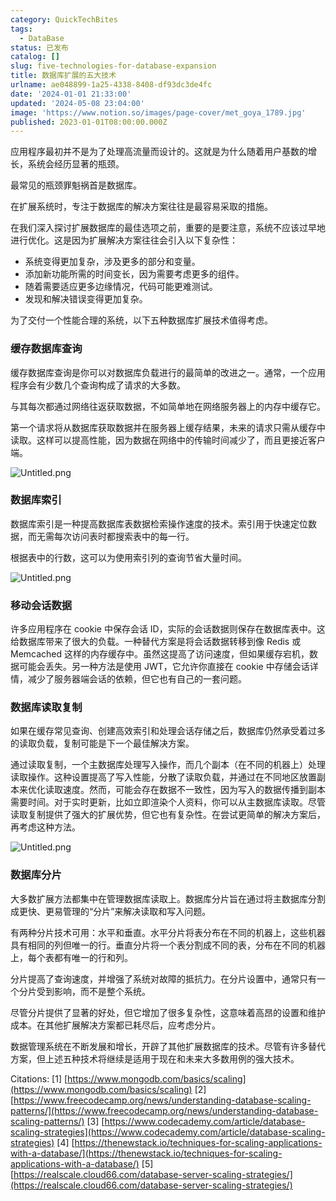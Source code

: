 ```yaml
---
category: QuickTechBites
tags:
  - DataBase
status: 已发布
catalog: []
slug: five-technologies-for-database-expansion
title: 数据库扩展的五大技术
urlname: ae048899-1a25-4338-8408-df93dc3de4fc
date: '2024-01-01 21:33:00'
updated: '2024-05-08 23:04:00'
image: 'https://www.notion.so/images/page-cover/met_goya_1789.jpg'
published: 2023-01-01T08:00:00.000Z
---
```


应用程序最初并不是为了处理高流量而设计的。这就是为什么随着用户基数的增长，系统会经历显著的瓶颈。


最常见的瓶颈罪魁祸首是数据库。


在扩展系统时，专注于数据库的解决方案往往是最容易采取的措施。


在我们深入探讨扩展数据库的最佳选项之前，重要的是要注意，系统不应该过早地进行优化。这是因为扩展解决方案往往会引入以下复杂性：

- 系统变得更加复杂，涉及更多的部分和变量。
- 添加新功能所需的时间变长，因为需要考虑更多的组件。
- 随着需要适应更多边缘情况，代码可能更难测试。
- 发现和解决错误变得更加复杂。

为了交付一个性能合理的系统，以下五种数据库扩展技术值得考虑。


### **缓存数据库查询**


缓存数据库查询是你可以对数据库负载进行的最简单的改进之一。通常，一个应用程序会有少数几个查询构成了请求的大多数。


与其每次都通过网络往返获取数据，不如简单地在网络服务器上的内存中缓存它。


第一个请求将从数据库获取数据并在服务器上缓存结果，未来的请求只需从缓存中读取。这样可以提高性能，因为数据在网络中的传输时间减少了，而且更接近客户端。


![Untitled.png](https://prod-files-secure.s3.us-west-2.amazonaws.com/5d24fe63-e567-4804-86f9-9fdc62e13082/90ccd300-8cb4-4392-a93f-76f7d0b7f352/Untitled.png?X-Amz-Algorithm=AWS4-HMAC-SHA256&X-Amz-Content-Sha256=UNSIGNED-PAYLOAD&X-Amz-Credential=ASIAZI2LB466VY35H2SV%2F20250224%2Fus-west-2%2Fs3%2Faws4_request&X-Amz-Date=20250224T213347Z&X-Amz-Expires=3600&X-Amz-Security-Token=IQoJb3JpZ2luX2VjEP7%2F%2F%2F%2F%2F%2F%2F%2F%2F%2FwEaCXVzLXdlc3QtMiJHMEUCIQCSvLb2dUh6bti0DKVNnz%2BhR%2FKciM%2BlBtmX94IRlDbHwQIgMHMAuBOIlHSZTnIrQROy06AzqzZ1jD%2FwH1RE%2BkL6Vlwq%2FwMINhAAGgw2Mzc0MjMxODM4MDUiDCiNnQhnlsUqscUMiyrcA4NcYx3IBGUlkXFUaPdCI4%2B4iKnFnCb0%2F8UOfrQOH3%2BQCGd8%2BU%2FFfoncAPymosEn52uJVfowxtUc9pUs5YyFwny10xHYAjss7l8vvzB5TYG7LWpvS68ST2mzXRNgRHFQLrUDVe1zyg17DpExQDEZ6JeAqLReGWet1DA7IEcJmz5RTkIisG7QyYyJOfkcZFvyzcfY2YKN3UDcYI%2Fs%2BLB2Xt5UGhel%2B65JWUd%2BG0G2ViFk%2BmPj42NznOp1zFXgGcBNa3X%2BU%2Bh46mcmaeunLQBgIDfcg3xboIMu7iZ5kOZWAW%2BBXSW0%2B5HBW2E29j4g0W3f5aZuNE8f9jYLOgMXLhSXQHh9Gf2eDTJHh88EG9hZZZA0%2Fr2xcmcD7pF0hM1tLJgiI8PkGMG%2BPurJP5itD7y1RXR02ftMJ1S%2F9AAY3iolhzC%2FzPzL31K5sZarL9GrV4uIrPgIW6%2BZty1%2B%2F0Sy04TVLwUIR57zdFc8YVb6jMmjigLpdTFN%2BICIIHNQMBsfb5rTfKLF%2FCezMTGhAvZim6rr4F8kLuoq7ksXtg5CHlWP4pk24YfWQaqo%2FYGUmThw1XZGuA%2FKK5CgtaK%2FBkrxy5nEwtupme1wunTUqFy7ayNjK8MtqRo%2FcRmY5TPNO31tMLHG870GOqUBPhxje4Y0E2pR1hmbiOWMoZ6dqn0wDjvGlKyiHToJspoIrs8mPcgt67e%2BPhLr5MWK2LCAiE3kLwfbv9PsVBRkIvOAx1fkkc2ipwLihZ7gbY0FwmEXB%2FzZ7Pt292Ets9mMKEmdflFtP9VCyGIrQyRrHl7C2tb%2Bwj2dZvEXHpxTiKkI5ZbvpVUGTo06qbr8NXmVdYTGu7DfXVwXFzPVhz%2Fe2s%2B4F%2Bxh&X-Amz-Signature=ee99809bce923b21158893dfe418fe84248b361d7820fbd3aff7a368236c98e3&X-Amz-SignedHeaders=host&x-id=GetObject)


### **数据库索引**


数据库索引是一种提高数据库表数据检索操作速度的技术。索引用于快速定位数据，而无需每次访问表时都搜索表中的每一行。


根据表中的行数，这可以为使用索引列的查询节省大量时间。


![Untitled.png](https://prod-files-secure.s3.us-west-2.amazonaws.com/5d24fe63-e567-4804-86f9-9fdc62e13082/d4109739-24f9-4adf-abd6-8eec0d12f3c8/Untitled.png?X-Amz-Algorithm=AWS4-HMAC-SHA256&X-Amz-Content-Sha256=UNSIGNED-PAYLOAD&X-Amz-Credential=ASIAZI2LB466VY35H2SV%2F20250224%2Fus-west-2%2Fs3%2Faws4_request&X-Amz-Date=20250224T213347Z&X-Amz-Expires=3600&X-Amz-Security-Token=IQoJb3JpZ2luX2VjEP7%2F%2F%2F%2F%2F%2F%2F%2F%2F%2FwEaCXVzLXdlc3QtMiJHMEUCIQCSvLb2dUh6bti0DKVNnz%2BhR%2FKciM%2BlBtmX94IRlDbHwQIgMHMAuBOIlHSZTnIrQROy06AzqzZ1jD%2FwH1RE%2BkL6Vlwq%2FwMINhAAGgw2Mzc0MjMxODM4MDUiDCiNnQhnlsUqscUMiyrcA4NcYx3IBGUlkXFUaPdCI4%2B4iKnFnCb0%2F8UOfrQOH3%2BQCGd8%2BU%2FFfoncAPymosEn52uJVfowxtUc9pUs5YyFwny10xHYAjss7l8vvzB5TYG7LWpvS68ST2mzXRNgRHFQLrUDVe1zyg17DpExQDEZ6JeAqLReGWet1DA7IEcJmz5RTkIisG7QyYyJOfkcZFvyzcfY2YKN3UDcYI%2Fs%2BLB2Xt5UGhel%2B65JWUd%2BG0G2ViFk%2BmPj42NznOp1zFXgGcBNa3X%2BU%2Bh46mcmaeunLQBgIDfcg3xboIMu7iZ5kOZWAW%2BBXSW0%2B5HBW2E29j4g0W3f5aZuNE8f9jYLOgMXLhSXQHh9Gf2eDTJHh88EG9hZZZA0%2Fr2xcmcD7pF0hM1tLJgiI8PkGMG%2BPurJP5itD7y1RXR02ftMJ1S%2F9AAY3iolhzC%2FzPzL31K5sZarL9GrV4uIrPgIW6%2BZty1%2B%2F0Sy04TVLwUIR57zdFc8YVb6jMmjigLpdTFN%2BICIIHNQMBsfb5rTfKLF%2FCezMTGhAvZim6rr4F8kLuoq7ksXtg5CHlWP4pk24YfWQaqo%2FYGUmThw1XZGuA%2FKK5CgtaK%2FBkrxy5nEwtupme1wunTUqFy7ayNjK8MtqRo%2FcRmY5TPNO31tMLHG870GOqUBPhxje4Y0E2pR1hmbiOWMoZ6dqn0wDjvGlKyiHToJspoIrs8mPcgt67e%2BPhLr5MWK2LCAiE3kLwfbv9PsVBRkIvOAx1fkkc2ipwLihZ7gbY0FwmEXB%2FzZ7Pt292Ets9mMKEmdflFtP9VCyGIrQyRrHl7C2tb%2Bwj2dZvEXHpxTiKkI5ZbvpVUGTo06qbr8NXmVdYTGu7DfXVwXFzPVhz%2Fe2s%2B4F%2Bxh&X-Amz-Signature=29b18bf7761b829d9b7ba3692b6b47d9df09f7e6f1a3a578d53146f4a12a5e18&X-Amz-SignedHeaders=host&x-id=GetObject)


### **移动会话数据**


许多应用程序在 cookie 中保存会话 ID，实际的会话数据则保存在数据库表中。这给数据库带来了很大的负载。一种替代方案是将会话数据转移到像 Redis 或 Memcached 这样的内存缓存中。虽然这提高了访问速度，但如果缓存宕机，数据可能会丢失。另一种方法是使用 JWT，它允许你直接在 cookie 中存储会话详情，减少了服务器端会话的依赖，但它也有自己的一套问题。


### **数据库读取复制**


如果在缓存常见查询、创建高效索引和处理会话存储之后，数据库仍然承受着过多的读取负载，复制可能是下一个最佳解决方案。


通过读取复制，一个主数据库处理写入操作，而几个副本（在不同的机器上）处理读取操作。这种设置提高了写入性能，分散了读取负载，并通过在不同地区放置副本来优化读取速度。然而，可能会存在数据不一致性，因为写入的数据传播到副本需要时间。对于实时更新，比如立即渲染个人资料，你可以从主数据库读取。尽管读取复制提供了强大的扩展优势，但它也有复杂性。在尝试更简单的解决方案后，再考虑这种方法。


![Untitled.png](https://prod-files-secure.s3.us-west-2.amazonaws.com/5d24fe63-e567-4804-86f9-9fdc62e13082/24928cbe-8502-42c3-8c51-57b72171cc67/Untitled.png?X-Amz-Algorithm=AWS4-HMAC-SHA256&X-Amz-Content-Sha256=UNSIGNED-PAYLOAD&X-Amz-Credential=ASIAZI2LB466VY35H2SV%2F20250224%2Fus-west-2%2Fs3%2Faws4_request&X-Amz-Date=20250224T213347Z&X-Amz-Expires=3600&X-Amz-Security-Token=IQoJb3JpZ2luX2VjEP7%2F%2F%2F%2F%2F%2F%2F%2F%2F%2FwEaCXVzLXdlc3QtMiJHMEUCIQCSvLb2dUh6bti0DKVNnz%2BhR%2FKciM%2BlBtmX94IRlDbHwQIgMHMAuBOIlHSZTnIrQROy06AzqzZ1jD%2FwH1RE%2BkL6Vlwq%2FwMINhAAGgw2Mzc0MjMxODM4MDUiDCiNnQhnlsUqscUMiyrcA4NcYx3IBGUlkXFUaPdCI4%2B4iKnFnCb0%2F8UOfrQOH3%2BQCGd8%2BU%2FFfoncAPymosEn52uJVfowxtUc9pUs5YyFwny10xHYAjss7l8vvzB5TYG7LWpvS68ST2mzXRNgRHFQLrUDVe1zyg17DpExQDEZ6JeAqLReGWet1DA7IEcJmz5RTkIisG7QyYyJOfkcZFvyzcfY2YKN3UDcYI%2Fs%2BLB2Xt5UGhel%2B65JWUd%2BG0G2ViFk%2BmPj42NznOp1zFXgGcBNa3X%2BU%2Bh46mcmaeunLQBgIDfcg3xboIMu7iZ5kOZWAW%2BBXSW0%2B5HBW2E29j4g0W3f5aZuNE8f9jYLOgMXLhSXQHh9Gf2eDTJHh88EG9hZZZA0%2Fr2xcmcD7pF0hM1tLJgiI8PkGMG%2BPurJP5itD7y1RXR02ftMJ1S%2F9AAY3iolhzC%2FzPzL31K5sZarL9GrV4uIrPgIW6%2BZty1%2B%2F0Sy04TVLwUIR57zdFc8YVb6jMmjigLpdTFN%2BICIIHNQMBsfb5rTfKLF%2FCezMTGhAvZim6rr4F8kLuoq7ksXtg5CHlWP4pk24YfWQaqo%2FYGUmThw1XZGuA%2FKK5CgtaK%2FBkrxy5nEwtupme1wunTUqFy7ayNjK8MtqRo%2FcRmY5TPNO31tMLHG870GOqUBPhxje4Y0E2pR1hmbiOWMoZ6dqn0wDjvGlKyiHToJspoIrs8mPcgt67e%2BPhLr5MWK2LCAiE3kLwfbv9PsVBRkIvOAx1fkkc2ipwLihZ7gbY0FwmEXB%2FzZ7Pt292Ets9mMKEmdflFtP9VCyGIrQyRrHl7C2tb%2Bwj2dZvEXHpxTiKkI5ZbvpVUGTo06qbr8NXmVdYTGu7DfXVwXFzPVhz%2Fe2s%2B4F%2Bxh&X-Amz-Signature=ec52cd3e9c6e0baaa86284a172792498ad7fc81b5f3194e69a8e02574d2baf80&X-Amz-SignedHeaders=host&x-id=GetObject)


### **数据库分片**


大多数扩展方法都集中在管理数据库读取上。数据库分片旨在通过将主数据库分割成更快、更易管理的“分片”来解决读取和写入问题。


有两种分片技术可用：水平和垂直。水平分片将表分布在不同的机器上，这些机器具有相同的列但唯一的行。垂直分片将一个表分割成不同的表，分布在不同的机器上，每个表都有唯一的行和列。


分片提高了查询速度，并增强了系统对故障的抵抗力。在分片设置中，通常只有一个分片受到影响，而不是整个系统。


尽管分片提供了显著的好处，但它增加了很多复杂性，这意味着高昂的设置和维护成本。在其他扩展解决方案都已耗尽后，应考虑分片。


数据管理系统在不断发展和增长，开辟了其他扩展数据库的技术。尽管有许多替代方案，但上述五种技术将继续是适用于现在和未来大多数用例的强大技术。


Citations:
[1] [https://www.mongodb.com/basics/scaling](https://www.mongodb.com/basics/scaling)
[2] [https://www.freecodecamp.org/news/understanding-database-scaling-patterns/](https://www.freecodecamp.org/news/understanding-database-scaling-patterns/)
[3] [https://www.codecademy.com/article/database-scaling-strategies](https://www.codecademy.com/article/database-scaling-strategies)
[4] [https://thenewstack.io/techniques-for-scaling-applications-with-a-database/](https://thenewstack.io/techniques-for-scaling-applications-with-a-database/)
[5] [https://realscale.cloud66.com/database-server-scaling-strategies/](https://realscale.cloud66.com/database-server-scaling-strategies/)

